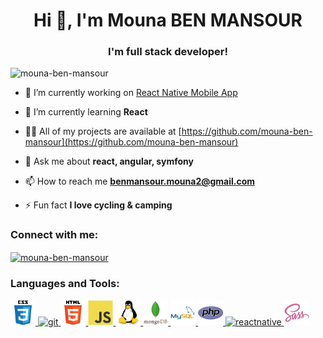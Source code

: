

<h1 align="center">Hi 👋, I'm Mouna BEN MANSOUR</h1>
<h3 align="center">I'm full stack developer!</h3>



<p align="left"> <img src="https://komarev.com/ghpvc/?username=mouna-ben-mansour&label=Profile%20views&color=0e75b6&style=flat" alt="mouna-ben-mansour" /> </p>

- 🔭 I’m currently working on [React Native Mobile App](#)

- 🌱 I’m currently learning **React**

- 👨‍💻 All of my projects are available at [https://github.com/mouna-ben-mansour](https://github.com/mouna-ben-mansour)

- 💬 Ask me about **react, angular, symfony**

- 📫 How to reach me **benmansour.mouna2@gmail.com**

- ⚡ Fun fact **I love cycling & camping**

<h3 align="left">Connect with me:</h3>
<p align="left">
<a href="https://linkedin.com/in/mouna-ben-mansour-5ab83551" target="blank"><img align="center" src="https://raw.githubusercontent.com/rahuldkjain/github-profile-readme-generator/master/src/images/icons/Social/linked-in-alt.svg" alt="mouna-ben-mansour" height="30" width="40" /></a>
</p>
<h3 align="left">Languages and Tools:</h3>

<p align="left"> <a href="https://developer.android.com" target="_blank" rel="noreferrer">  <a href="https://www.w3schools.com/css/" target="_blank" rel="noreferrer"> <img src="https://raw.githubusercontent.com/devicons/devicon/master/icons/css3/css3-original-wordmark.svg" alt="css3" width="40" height="40"/> </a>  <a href="https://git-scm.com/" target="_blank" rel="noreferrer"> <img src="https://www.vectorlogo.zone/logos/git-scm/git-scm-icon.svg" alt="git" width="40" height="40"/> </a> <a href="https://www.w3.org/html/" target="_blank" rel="noreferrer"> <img src="https://raw.githubusercontent.com/devicons/devicon/master/icons/html5/html5-original-wordmark.svg" alt="html5" width="40" height="40"/> </a> <a href="https://developer.mozilla.org/en-US/docs/Web/JavaScript" target="_blank" rel="noreferrer"> <img src="https://raw.githubusercontent.com/devicons/devicon/master/icons/javascript/javascript-original.svg" alt="javascript" width="40" height="40"/> </a> <a href="https://www.linux.org/" target="_blank" rel="noreferrer"> <img src="https://raw.githubusercontent.com/devicons/devicon/master/icons/linux/linux-original.svg" alt="linux" width="40" height="40"/> </a> <a href="https://www.mongodb.com/" target="_blank" rel="noreferrer"> <img src="https://raw.githubusercontent.com/devicons/devicon/master/icons/mongodb/mongodb-original-wordmark.svg" alt="mongodb" width="40" height="40"/> </a> <a href="https://www.mysql.com/" target="_blank" rel="noreferrer"> <img src="https://raw.githubusercontent.com/devicons/devicon/master/icons/mysql/mysql-original-wordmark.svg" alt="mysql" width="40" height="40"/> </a>  <a href="https://www.php.net" target="_blank" rel="noreferrer"> <img src="https://raw.githubusercontent.com/devicons/devicon/master/icons/php/php-original.svg" alt="php" width="40" height="40"/> </a>   <a href="https://reactnative.dev/" target="_blank" rel="noreferrer"> <img src="https://reactnative.dev/img/header_logo.svg" alt="reactnative" width="40" height="40"/> </a> <a href="https://sass-lang.com" target="_blank" rel="noreferrer"> <img src="https://raw.githubusercontent.com/devicons/devicon/master/icons/sass/sass-original.svg" alt="sass" width="40" height="40"/> </a> 
</p>

